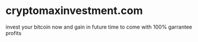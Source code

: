 # cryptomaxinvestment.com
invest your bitcoin now and gain in future time to come with 100% garrantee profits
